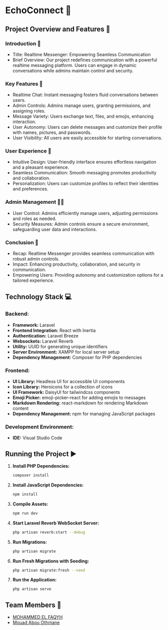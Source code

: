 # EchoConnect 📡

## Project Overview and Features 🚀
### Introduction 📝

- Title: Realtime Messenger: Empowering Seamless Communication
- Brief Overview: Our project redefines communication with a powerful realtime messaging platform. Users can engage in dynamic conversations while admins maintain control and security.

### Key Features 🔑

- Realtime Chat: Instant messaging fosters fluid conversations between users.
- Admin Controls: Admins manage users, granting permissions, and assigning roles.
- Message Variety: Users exchange text, files, and emojis, enhancing interaction.
- User Autonomy: Users can delete messages and customize their profile with names, pictures, and passwords.
- User Visibility: All users are easily accessible for starting conversations.

### User Experience 🌟

- Intuitive Design: User-friendly interface ensures effortless navigation and a pleasant experience.
- Seamless Communication: Smooth messaging promotes productivity and collaboration.
- Personalization: Users can customize profiles to reflect their identities and preferences.

### Admin Management 👨‍💼

- User Control: Admins efficiently manage users, adjusting permissions and roles as needed.
- Security Measures: Admin controls ensure a secure environment, safeguarding user data and interactions.

### Conclusion 🎉

- Recap: Realtime Messenger provides seamless communication with robust admin controls.
- Impact: Enhancing productivity, collaboration, and security in communication.
- Empowering Users: Providing autonomy and customization options for a tailored experience.

## Technology Stack 💻

### Backend:
- **Framework:** Laravel
- **Frontend Integration:** React with Inertia
- **Authentication:** Laravel Breeze
- **Websockets:** Laravel Reverb
- **Utility:** UUID for generating unique identifiers
- **Server Environment:** XAMPP for local server setup
- **Dependency Management:** Composer for PHP dependencies

### Frontend:
- **UI Library:** Headless UI for accessible UI components
- **Icon Library:** Heroicons for a collection of icons
- **UI Framework:** DaisyUI for tailwindcss components
- **Emoji Picker:** emoji-picker-react for adding emojis to messages
- **Markdown Rendering:** react-markdown for rendering Markdown content
- **Dependency Management:** npm for managing JavaScript packages

### Development Environment:
- **IDE:** Visual Studio Code

## Running the Project ▶️
1. **Install PHP Dependencies:**
    ```bash
    composer install
    ```
2. **Install JavaScript Dependencies:**
    ```bash
    npm install
    ```
3. **Compile Assets:**
    ```bash
    npm run dev
    ```
4. **Start Laravel Reverb WebSocket Server:**
    ```bash
    php artisan reverb:start --debug
    ```
5. **Run Migrations:**
    ```bash
    php artisan migrate
    ```
6. **Run Fresh Migrations with Seeding:**
    ```bash
    php artisan migrate:fresh --seed
    ```
7. **Run the Application:**
    ```bash
    php artisan serve
    ```

## Team Members 👥
- [MOHAMMED EL FAQYH](https://github.com/SIMOHAMMED22)
- [Mouad Abou Othmane](https://github.com/MouadAbouOthmane)
